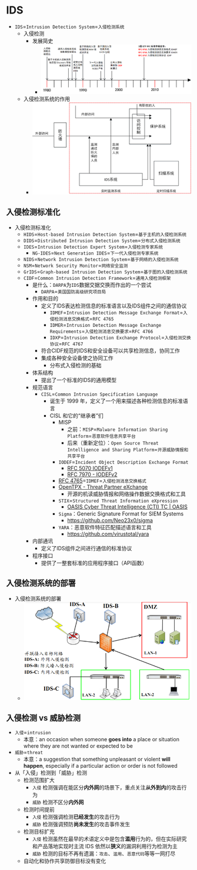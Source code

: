 # IDS

* `IDS`=`Intrusion Detection System`=`入侵检测系统`
  * 入侵检测
    * 发展简史
      * ![ids_dev_history](../../../assets/img/ids_dev_history.png)
  * 入侵检测系统的作用
    * ![ids_function](../../../assets/img/ids_function.png)

## 入侵检测标准化

* 入侵检测标准化
  * `HIDS`=`Host-based Intrusion Detection System`=`基于主机的入侵检测系统`
  * `DIDS`=`Distributed Intrusion Detection System`=`分布式入侵检测系统`
  * `IDES`=`Intrusion Detection Expert System`=`入侵检测专家系统`
    * `NG-IDES`=`Next Generation IDES`=`下一代入侵检测专家系统`
  * `NIDS`=`Network Intrusion Detection System`=`基于网络的入侵检测系统`
  * `NSM`=`Network Security Monitor`=`网络安全监测`
  * `GrIDS`=`Graph-based Intrusion Detection System`=`基于图的入侵检测系统`
  * `CIDF`=`Common Intrusion Detection Framework`=`通用入侵检测框架`
    * 是什么：`DARPA`为`IDS`数据交据交换而作出的一个尝试
      * `DARPA`=`美国国防高级研究项目局`
    * 作用和目的
      * 定义了IDS表达检测信息的标准语言以及IDS组件之间的通信协议
        * `IDMEF`=`Intrusion Detection Message Exchange Format`=`入侵检测消息交换格式`=`RFC 4765`
        * `IDMER`=`Intrusion Detection Message Exchange Requirements`=`入侵检测消息交换要求`=`RFC 4766`
        * `IDXP`=`Intrusion Detection Exchange Protocol`=`入侵检测交换协议`=`RFC 4767`
      * 符合CIDF规范的IDS和安全设备可以共享检测信息，协同工作
      * 集成各种安全设备使之协同工作
        * 分布式入侵检测的基础
    * 体系结构
      * 提出了一个标准的IDS的通用模型
    * 规范语言
      * `CISL`=`Common Intrusion Specification Language`
        * 诞生于 1999 年，定义了一个用来描述各种检测信息的标准语言
        * CISL 和它的“继承者”们
          * MISP
            * 之前：`MISP`=`Malware Information Sharing Platform`=`恶意软件信息共享平台`
            * 后来（重新定位）：`Open Source Threat Intelligence and Sharing Platform`=`开源威胁情报和共享平台`
          * `IODEF`=`Incident Object Description Exchange Format`
            * [RFC 5070 IODEFv1](https://tools.ietf.org/html/rfc5070)
            * [RFC 7970 - IODEFv2](https://tools.ietf.org/html/rfc7970)
          * [RFC 4765](https://tools.ietf.org/html/rfc4765)=`IDMEF`=`入侵检测消息交换格式`
          * [OpenTPX - Threat Partner eXchange](https://github.com/Lookingglass/opentpx/)
            * 开源的机读威胁情报和网络操作数据交换格式和工具
          * `STIX`=`Structured Threat Information eXpression`
            * [OASIS Cyber Threat Intelligence (CTI) TC | OASIS](https://www.oasis-open.org/committees/tc_home.php?wg_abbrev=cti)
          * `Sigma`：Generic Signature Format for SIEM Systems
            * https://github.com/Neo23x0/sigma
          * `YARA`：恶意软件特征匹配描述语言和工具
            * https://github.com/virustotal/yara
    * 内部通讯
      * 定义了IDS组件之间进行通信的标准协议
    * 程序接口
      * 提供了一整套标准的应用程序接口（API函数）

## 入侵检测系统的部署

* 入侵检测系统的部署
  * ![ids_deployment](../../../assets/img/ids_deployment.png)

## 入侵检测 vs 威胁检测

* `入侵`=`intrusion`
  * 本意：an occasion when someone **goes into** a place or situation where they are not wanted or expected to be
* `威胁`=`threat`
  * 本意：a suggestion that something unpleasant or violent **will happen**, especially if a particular action or order is not followed
* 从「入侵」检测到「威胁」检测
  * 检测范围扩大
    * `入侵` 检测强调在能区分**内外网**的场景下，重点关注**从外到内**的攻击行为
    * `威胁` 检测不区分**内外网**
  * 检测时间提前
    * `入侵` 检测强调检测**已经发生**的攻击行为
    * `威胁` 检测强调预防**尚未发生**的攻击事件发生
  * 检测目标扩充
    * `入侵` 检测虽然在最早的术语定义中是包含**滥用**行为的，但在实际研究和产品落地实现时主流 IDS 依然以**狭义**的漏洞利用行为检测为主
    * `威胁` 检测的目标不再有遗漏：`攻击`、`滥用`、`恶意代码`等等一网打尽
  * 自动化和协作共享防御目标没有变化

